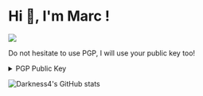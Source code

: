 # Hi 👋, I'm Marc !

<a href="mailto:nguyen_marc@live.fr">
<img src="https://img.shields.io/badge/-nguyen_marc@live.fr-7B83EB?&style=for-the-badge&logo=Microsoft-outlook&logoColor=white" ></a>

Do not hesitate to use PGP, I will use your public key too!

<details>
  <summary>PGP Public Key</summary>

```pgp
-----BEGIN PGP PUBLIC KEY BLOCK-----

xsBNBF+QsxMBCACxHXDccibLvipHBx7BRTClkNEHYoNqC5OWABVwlKEBTzJuJVKP
gfbJJ9I15WYN1XKGvtBerYxuJkI/nuMfS5vKahCJso106Z/MGW1ztuzALe9kT2RG
SPn0Hzn7tn9zq6/mYaQn298NJ1w7t0l1HDwb5Vhoiejef29oLELn0Pm+mi5GDt8v
ecVmxudI6LHq99nEqWfNJMLjViEzFdHo8mzdJttxqgO+tvnvcnvLFLdlG4/6Sp4l
5Y4agdpvZLvw3hnIavfyjENMuL4P+p5a34juNKaXw16N40QuZjvNDMxWgXvidqRt
0DpCFeEXPnhF9xPU7igXqTJJjhdTtL2mVtYdABEBAAHNIU1hcmMgTkdVWUVOIDxu
Z3V5ZW5fbWFyY0BsaXZlLmZyPsLAlAQTAQgAPhYhBLY5rlTuL4ubtoemKbubjjN1
BB/vBQJfkLMTAhsDBQkDwmcABQsJCAcCBhUKCQgLAgQWAgMBAh4BAheAAAoJELub
jjN1BB/vxL4H/i8LELCG3YZ4EDn3oO0Xu3I8JNK3S+SQKUQ/qhO3ypi8e1Up+Ht8
/Zjva3NFEWRotWO7Mpy06RxRX6XmdttigNACggV+32cdsVZn4RQdcnw0XQhKMKOP
OYKqXZHWHDzTZR7QIOvn+q4VkjECLBtOuJB3txGkpY8lpQkAiVQICPOTc7VLd3Se
r0LYGj8oz9/Cpt2idIseLa5RkSUsRV4/iDjY7oS+8kOfwcXRe34n4Z/TDNgKRvXq
FfhSkWKRxYoPgZXvpuJJJbP1t3F/FZy856T/frEUJhQlp6VsaIIOB53UNcCroLS+
rxbAWpvirrEdTPbmQ5kaj6h4RHyOVOcDoCfOwE0EX5CzEwEIAMbzl6unjwyNxBAK
M7mYwexp349xLZX+ZxViYZZytmhtL+UsG5AvtuD5x80Ydotp+6nxqd4ILimKwj9u
mx0dSabOIQo8NOpVSiDuZPD/frKTuKME0FgJzgoqY+twoClrvWtzC0K+NC6affM6
QmDOcmDh6Vm2UDC1tRRL+8uFLJhwytJm6PRgHh9k/RU33wD5nY48eBFIs1XoInRW
KfU5JoSmT3f+DisuZLlpSg/cBTrztCWxsek0WOhVuBNecfrfMhADl69CqEbzubWG
Wsi/65GYEieqbcpqYNuKBGweNBTCW1FwYao3cVYIwcyJ0s6iWTyArf+mU0Lkgwnv
hyonzKMAEQEAAcLAfAQYAQgAJhYhBLY5rlTuL4ubtoemKbubjjN1BB/vBQJfkLMT
AhsMBQkDwmcAAAoJELubjjN1BB/vhAMH/1fW+Tx5b/H/1UF362M7LBc2jLT8rlS3
ecphQmYhcyYbeqKuKx1GI1dStniiuVp6XaI3bNGIYEAsKa13dVKb1C8qQ6CpzTpt
9feP56Smoy7KBRWiJQST1EeXRZuTaeZY/PJ1++0ygZeeLlmOzBFYgSjanvTZ7JZq
EHlhxL4Olzb2s5iPqE5grP2x7252Y11kwuvP0C8ZFTfoMXkK6Du9SgAfDxgU2d4b
sdr7xBXJB3C6qlbUDn3FFOpb25sxl3m0Ul2cccLyPRpG2YJnf1hbFe3hhJ3j6kgI
MGakfyiAayMKhTYsbK5CFR1UJB/lwJsklARxKisNZ5xZDCT9Zqp0yLo=
=3mUE
-----END PGP PUBLIC KEY BLOCK-----
```

</details>

![Darkness4's GitHub stats](https://github-readme-stats.vercel.app/api?username=Darkness4&count_private=true)

